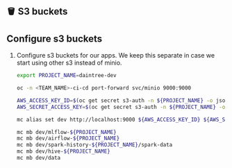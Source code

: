 ## 🪣 S3 buckets
## Configure s3 buckets

1. Configure s3 buckets for our apps. We keep this separate in case we start using other s3 instead of minio.

   ```bash
   export PROJECT_NAME=daintree-dev
   ```
   
   ```bash
   oc -n <TEAM_NAME>-ci-cd port-forward svc/minio 9000:9000
   ```

   ```bash
   AWS_ACCESS_KEY_ID=$(oc get secret s3-auth -n ${PROJECT_NAME} -o jsonpath='{.data.AWS_ACCESS_KEY_ID}' | base64 -d)
   AWS_SECRET_ACCESS_KEY=$(oc get secret s3-auth -n ${PROJECT_NAME} -o jsonpath='{.data.AWS_SECRET_ACCESS_KEY}' | base64 -d)
   ```
   
   ```bash
   mc alias set dev http://localhost:9000 ${AWS_ACCESS_KEY_ID} ${AWS_SECRET_ACCESS_KEY} 
   ```
   
   ```bash
   mc mb dev/mlflow-${PROJECT_NAME}
   mc mb dev/airflow-${PROJECT_NAME}
   mc mb dev/spark-history-${PROJECT_NAME}/spark-data
   mc mb dev/hive-${PROJECT_NAME}
   mc mb dev/data
   ```
